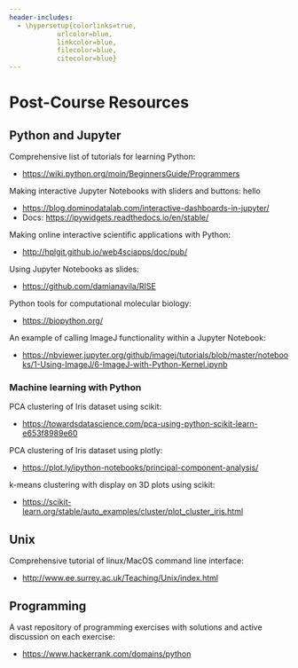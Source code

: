 ```yaml
---
header-includes:
  - \hypersetup{colorlinks=true,
            urlcolor=blue,
            linkcolor=blue,
            filecolor=blue,
            citecolor=blue}
---
```


# Post-Course Resources

## Python and Jupyter

Comprehensive list of tutorials for learning Python:

* <https://wiki.python.org/moin/BeginnersGuide/Programmers>

Making interactive Jupyter Notebooks with sliders and buttons: hello

* <https://blog.dominodatalab.com/interactive-dashboards-in-jupyter/>
* Docs: <https://ipywidgets.readthedocs.io/en/stable/>

Making online interactive scientific applications with Python:

* <http://hplgit.github.io/web4sciapps/doc/pub/>

Using Jupyter Notebooks as slides:

* <https://github.com/damianavila/RISE>

Python tools for computational molecular biology:

* <https://biopython.org/>

An example of calling ImageJ functionality within a Jupyter Notebook:

* <https://nbviewer.jupyter.org/github/imagej/tutorials/blob/master/notebooks/1-Using-ImageJ/6-ImageJ-with-Python-Kernel.ipynb>

### Machine learning with Python

PCA clustering of Iris dataset using scikit:

* <https://towardsdatascience.com/pca-using-python-scikit-learn-e653f8989e60>

PCA clustering of Iris dataset using plotly:

* <https://plot.ly/ipython-notebooks/principal-component-analysis/>

k-means clustering with display on 3D plots using scikit:

* <https://scikit-learn.org/stable/auto_examples/cluster/plot_cluster_iris.html>

## Unix

Comprehensive tutorial of linux/MacOS command line interface:

* <http://www.ee.surrey.ac.uk/Teaching/Unix/index.html>

## Programming

A vast repository of programming exercises with solutions and active discussion on each exercise:

* <https://www.hackerrank.com/domains/python>

